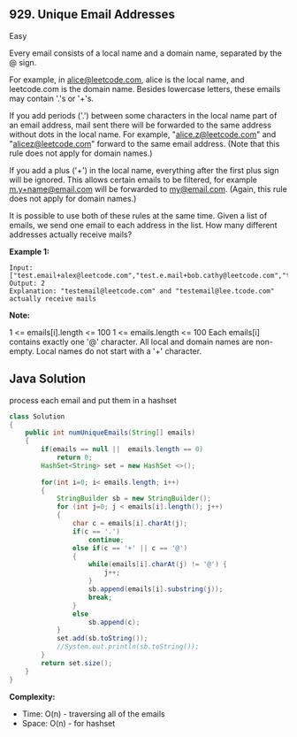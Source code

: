 ## 929. Unique Email Addresses
Easy

Every email consists of a local name and a domain name, separated by the @ sign.

For example, in alice@leetcode.com, alice is the local name, and leetcode.com is the domain name.
Besides lowercase letters, these emails may contain '.'s or '+'s.

If you add periods ('.') between some characters in the local name part of an email address, mail sent there will be forwarded to the same address without dots in the local name.  For example, "alice.z@leetcode.com" and "alicez@leetcode.com" forward to the same email address.  (Note that this rule does not apply for domain names.)

If you add a plus ('+') in the local name, everything after the first plus sign will be ignored. This allows certain emails to be filtered, for example m.y+name@email.com will be forwarded to my@email.com.  (Again, this rule does not apply for domain names.)

It is possible to use both of these rules at the same time.
Given a list of emails, we send one email to each address in the list.  How many different addresses actually receive mails? 

**Example 1:**
```
Input: ["test.email+alex@leetcode.com","test.e.mail+bob.cathy@leetcode.com","testemail+david@lee.tcode.com"]
Output: 2
Explanation: "testemail@leetcode.com" and "testemail@lee.tcode.com" actually receive mails
``` 

**Note:**

1 <= emails[i].length <= 100
1 <= emails.length <= 100
Each emails[i] contains exactly one '@' character.
All local and domain names are non-empty.
Local names do not start with a '+' character.

## Java Solution
process each email and put them in a hashset

```java
class Solution 
{
    public int numUniqueEmails(String[] emails) 
    {
        if(emails == null ||  emails.length == 0)
            return 0;
        HashSet<String> set = new HashSet <>();
        
        for(int i=0; i< emails.length; i++) 
        {
            StringBuilder sb = new StringBuilder();	
            for (int j=0; j < emails[i].length(); j++)
            {
                char c = emails[i].charAt(j);
                if(c == '.')
                    continue;
                else if(c == '+' || c == '@') 
                {
                    while(emails[i].charAt(j) != '@') {
                        j++;
                    }
                    sb.append(emails[i].substring(j));
                    break;
                }
                else
                    sb.append(c);
            }
            set.add(sb.toString()); 
            //System.out.println(sb.toString());
        }
        return set.size();
    }
}

```

**Complexity:**
* Time: O(n) - traversing all of the emails
* Space: O(n) -  for hashset